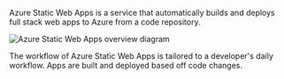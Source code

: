 Azure Static Web Apps is a service that automatically builds and deploys full stack web apps to Azure from a code repository.

![Azure Static Web Apps overview diagram](https://learn.microsoft.com/en-us/azure/static-web-apps/media/overview/azure-static-web-apps-overview.png)

The workflow of Azure Static Web Apps is tailored to a developer's daily workflow. Apps are built and deployed based off code changes.